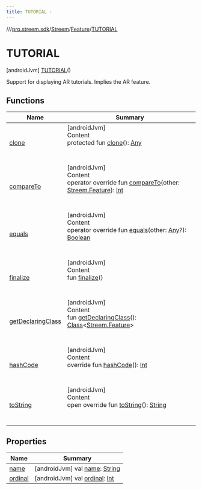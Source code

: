 ```yaml
---
title: TUTORIAL -
---
```

//[<root>](../../../../../index.md)/[pro.streem.sdk](../../../index.md)/[Streem](../../index.md)/[Feature](../index.md)/[TUTORIAL](index.md)



# TUTORIAL  
 [androidJvm] [TUTORIAL](index.md)()  


Support for displaying AR tutorials. Implies the AR feature.

   


## Functions  
  
|  Name |  Summary | 
|---|---|
| <a name="kotlin/Enum/clone/#/PointingToDeclaration/"></a>[clone](../../-invitation-type/-p-h-o-n-e/index.md#%5Bkotlin%2FEnum%2Fclone%2F%23%2FPointingToDeclaration%2F%5D%2FFunctions%2F1695331185)| <a name="kotlin/Enum/clone/#/PointingToDeclaration/"></a>[androidJvm]  <br>Content  <br>protected fun [clone](../../-invitation-type/-p-h-o-n-e/index.md#%5Bkotlin%2FEnum%2Fclone%2F%23%2FPointingToDeclaration%2F%5D%2FFunctions%2F1695331185)(): [Any](https://kotlinlang.org/api/latest/jvm/stdlib/kotlin/-any/index.html)  <br><br><br>|
| <a name="kotlin/Enum/compareTo/#pro.streem.sdk.Streem.Feature/PointingToDeclaration/"></a>[compareTo](index.md#%5Bkotlin%2FEnum%2FcompareTo%2F%23pro.streem.sdk.Streem.Feature%2FPointingToDeclaration%2F%5D%2FFunctions%2F1695331185)| <a name="kotlin/Enum/compareTo/#pro.streem.sdk.Streem.Feature/PointingToDeclaration/"></a>[androidJvm]  <br>Content  <br>operator override fun [compareTo](index.md#%5Bkotlin%2FEnum%2FcompareTo%2F%23pro.streem.sdk.Streem.Feature%2FPointingToDeclaration%2F%5D%2FFunctions%2F1695331185)(other: [Streem.Feature](../index.md)): [Int](https://kotlinlang.org/api/latest/jvm/stdlib/kotlin/-int/index.html)  <br><br><br>|
| <a name="kotlin/Enum/equals/#kotlin.Any?/PointingToDeclaration/"></a>[equals](../../-invitation-type/-p-h-o-n-e/index.md#%5Bkotlin%2FEnum%2Fequals%2F%23kotlin.Any%3F%2FPointingToDeclaration%2F%5D%2FFunctions%2F1695331185)| <a name="kotlin/Enum/equals/#kotlin.Any?/PointingToDeclaration/"></a>[androidJvm]  <br>Content  <br>operator override fun [equals](../../-invitation-type/-p-h-o-n-e/index.md#%5Bkotlin%2FEnum%2Fequals%2F%23kotlin.Any%3F%2FPointingToDeclaration%2F%5D%2FFunctions%2F1695331185)(other: [Any](https://kotlinlang.org/api/latest/jvm/stdlib/kotlin/-any/index.html)?): [Boolean](https://kotlinlang.org/api/latest/jvm/stdlib/kotlin/-boolean/index.html)  <br><br><br>|
| <a name="kotlin/Enum/finalize/#/PointingToDeclaration/"></a>[finalize](../../-invitation-type/-p-h-o-n-e/index.md#%5Bkotlin%2FEnum%2Ffinalize%2F%23%2FPointingToDeclaration%2F%5D%2FFunctions%2F1695331185)| <a name="kotlin/Enum/finalize/#/PointingToDeclaration/"></a>[androidJvm]  <br>Content  <br>fun [finalize](../../-invitation-type/-p-h-o-n-e/index.md#%5Bkotlin%2FEnum%2Ffinalize%2F%23%2FPointingToDeclaration%2F%5D%2FFunctions%2F1695331185)()  <br><br><br>|
| <a name="kotlin/Enum/getDeclaringClass/#/PointingToDeclaration/"></a>[getDeclaringClass](../../-invitation-type/-p-h-o-n-e/index.md#%5Bkotlin%2FEnum%2FgetDeclaringClass%2F%23%2FPointingToDeclaration%2F%5D%2FFunctions%2F1695331185)| <a name="kotlin/Enum/getDeclaringClass/#/PointingToDeclaration/"></a>[androidJvm]  <br>Content  <br>fun [getDeclaringClass](../../-invitation-type/-p-h-o-n-e/index.md#%5Bkotlin%2FEnum%2FgetDeclaringClass%2F%23%2FPointingToDeclaration%2F%5D%2FFunctions%2F1695331185)(): [Class](https://developer.android.com/reference/kotlin/java/lang/Class.html)<[Streem.Feature](../index.md)>  <br><br><br>|
| <a name="kotlin/Enum/hashCode/#/PointingToDeclaration/"></a>[hashCode](../../-invitation-type/-p-h-o-n-e/index.md#%5Bkotlin%2FEnum%2FhashCode%2F%23%2FPointingToDeclaration%2F%5D%2FFunctions%2F1695331185)| <a name="kotlin/Enum/hashCode/#/PointingToDeclaration/"></a>[androidJvm]  <br>Content  <br>override fun [hashCode](../../-invitation-type/-p-h-o-n-e/index.md#%5Bkotlin%2FEnum%2FhashCode%2F%23%2FPointingToDeclaration%2F%5D%2FFunctions%2F1695331185)(): [Int](https://kotlinlang.org/api/latest/jvm/stdlib/kotlin/-int/index.html)  <br><br><br>|
| <a name="kotlin/Enum/toString/#/PointingToDeclaration/"></a>[toString](../../-invitation-type/-p-h-o-n-e/index.md#%5Bkotlin%2FEnum%2FtoString%2F%23%2FPointingToDeclaration%2F%5D%2FFunctions%2F1695331185)| <a name="kotlin/Enum/toString/#/PointingToDeclaration/"></a>[androidJvm]  <br>Content  <br>open override fun [toString](../../-invitation-type/-p-h-o-n-e/index.md#%5Bkotlin%2FEnum%2FtoString%2F%23%2FPointingToDeclaration%2F%5D%2FFunctions%2F1695331185)(): [String](https://kotlinlang.org/api/latest/jvm/stdlib/kotlin/-string/index.html)  <br><br><br>|


## Properties  
  
|  Name |  Summary | 
|---|---|
| <a name="pro.streem.sdk/Streem.Feature.TUTORIAL/name/#/PointingToDeclaration/"></a>[name](name.md)| <a name="pro.streem.sdk/Streem.Feature.TUTORIAL/name/#/PointingToDeclaration/"></a> [androidJvm] val [name](name.md): [String](https://kotlinlang.org/api/latest/jvm/stdlib/kotlin/-string/index.html)   <br>|
| <a name="pro.streem.sdk/Streem.Feature.TUTORIAL/ordinal/#/PointingToDeclaration/"></a>[ordinal](ordinal.md)| <a name="pro.streem.sdk/Streem.Feature.TUTORIAL/ordinal/#/PointingToDeclaration/"></a> [androidJvm] val [ordinal](ordinal.md): [Int](https://kotlinlang.org/api/latest/jvm/stdlib/kotlin/-int/index.html)   <br>|


